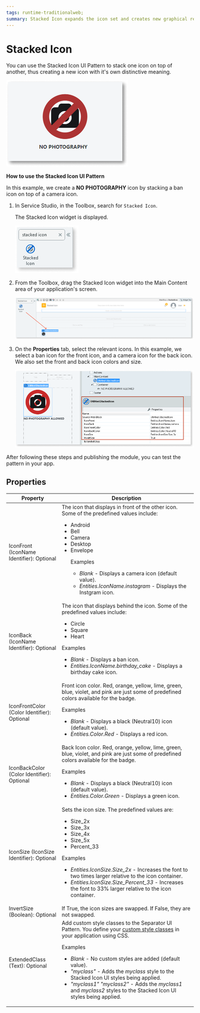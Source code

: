 ```yaml
---
tags: runtime-traditionalweb; 
summary: Stacked Icon expands the icon set and creates new graphical representation of concepts.
---
```


# Stacked Icon

You can use the Stacked Icon UI Pattern to stack one icon on top of another, thus creating a new icon with it's own distinctive meaning.


![](<images/stackedicon-8-ss.png>)

**How to use the Stacked Icon UI Pattern**

In this example, we create a **NO PHOTOGRAPHY** icon by stacking a ban icon on top of a camera icon.

1. In Service Studio, in the Toolbox, search for `Stacked Icon`. 

    The Stacked Icon widget is displayed.

   ![](<images/stackedicon-9-ss.png>)

1. From the Toolbox, drag the Stacked Icon widget into the Main Content area of your application's screen.

    ![](<images/stackedicon-10-ss.png>)

1. On the **Properties** tab, select the relevant icons. In this example, we select a ban icon for the front icon, and a camera icon for the back icon. We also set the front and back icon colors and size. 

    ![](<images/stackedicon-7-ss.png>)

After following these steps and publishing the module, you can test the pattern in your app.

## Properties

| **Property** |  **Description** |
|---|---|
| IconFront (IconName Identifier): Optional| The icon that displays in front of the other icon. Some of the predefined values include:<p><ul><li>Android</li><li>Bell</li><li>Camera</li><li>Desktop</li><li>Envelope</li><p>Examples <ul><li>_Blank_ - Displays a camera icon (default value).</li><li>_Entities.IconName.instagram_ - Displays the Instgram icon.</li></ul></p>  |
| IconBack (IconName Identifier): Optional | The icon that displays behind the icon. Some of the predefined values include:<p><ul><li>Circle</li><li>Square</li><li>Heart</li></ul></p><p>Examples <ul><li>_Blank_ - Displays a ban icon.</li><li>_Entities.IconName.birthday_cake_ - Displays a birthday cake icon.</li></ul></p> |
| IconFrontColor (Color Identifier): Optional | Front icon color. Red, orange, yellow, lime, green, blue, violet, and pink are just some of predefined colors available for the badge. <p>Examples <ul><li>_Blank_ - Displays a black (Neutral10) icon (default value).</li><li>_Entities.Color.Red_ - Displays a red icon.</li></ul></p>  | 
| IconBackColor (Color Identifier): Optional | Back Icon color. Red, orange, yellow, lime, green, blue, violet, and pink are just some of predefined colors available for the badge. <p>Examples <ul><li>_Blank_ - Displays a black (Neutral10) icon (default value).</li><li>_Entities.Color.Green_ - Displays a green icon.</li></ul></p> |
| IconSize (IconSize Identifier): Optional| Sets the icon size. The predefined values are:<p><ul><li>Size_2x</li><li>Size_3x</li><li>Size_4x</li><li>Size_5x</li><li>Percent_33</li></ul></p><p>Examples <ul><li>_Entities.IconSize.Size_2x_ - Increases the font to two times larger relative to the icon container.</li><li>_Entities.IconSize.Size_Percent_33_ - Increases the font to 33% larger relative to the icon container.</li></ul></p>  |
| InvertSize (Boolean): Optional | If True, the icon sizes are swapped. If False, they are not swapped. |
| ExtendedClass (Text): Optional | Add custom style classes to the Separator UI Pattern. You define your [custom style classes](../../../../../develop/ui/look-feel/css.md) in your application using CSS. <p>Examples <ul><li>_Blank_ - No custom styles are added (default value).</li><li>_"myclass"_ - Adds the _myclass_ style to the Stacked Icon UI styles being applied.</li><li>_"myclass1" "myclass2"_ - Adds the _myclass1_ and _myclass2_ styles to the Stacked Icon UI styles being applied.</li></ul></p> | 